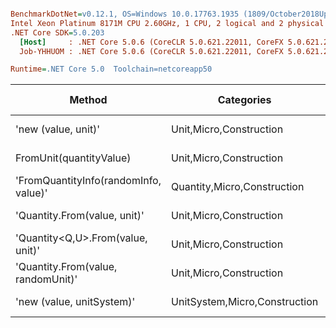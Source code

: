 ``` ini

BenchmarkDotNet=v0.12.1, OS=Windows 10.0.17763.1935 (1809/October2018Update/Redstone5)
Intel Xeon Platinum 8171M CPU 2.60GHz, 1 CPU, 2 logical and 2 physical cores
.NET Core SDK=5.0.203
  [Host]     : .NET Core 5.0.6 (CoreCLR 5.0.621.22011, CoreFX 5.0.621.22011), X64 RyuJIT
  Job-YHHUOM : .NET Core 5.0.6 (CoreCLR 5.0.621.22011, CoreFX 5.0.621.22011), X64 RyuJIT

Runtime=.NET Core 5.0  Toolchain=netcoreapp50  

```
|                                Method |                    Categories |      Mean |    Error |   StdDev |   StdErr |    Median |       Min |       Max | Ratio | MannWhitney(5%) | RatioSD |  Gen 0 | Gen 1 | Gen 2 | Allocated |
|-------------------------------------- |------------------------------ |----------:|---------:|---------:|---------:|----------:|----------:|----------:|------:|---------------- |--------:|-------:|------:|------:|----------:|
|                   &#39;new (value, unit)&#39; |       Unit,Micro,Construction |  14.58 ns | 0.167 ns | 0.156 ns | 0.040 ns |  14.59 ns |  14.34 ns |  14.89 ns |  1.00 |            Base |    0.00 |      - |     - |     - |         - |
|               FromUnit(quantityValue) |       Unit,Micro,Construction |  31.03 ns | 0.569 ns | 0.504 ns | 0.135 ns |  30.83 ns |  30.44 ns |  32.16 ns |  2.13 |          Slower |    0.04 |      - |     - |     - |         - |
| &#39;FromQuantityInfo(randomInfo, value)&#39; |   Quantity,Micro,Construction |  66.17 ns | 1.163 ns | 1.088 ns | 0.281 ns |  66.41 ns |  64.81 ns |  68.06 ns |  4.54 |          Slower |    0.09 | 0.0017 |     - |     - |      32 B |
|          &#39;Quantity.From(value, unit)&#39; |       Unit,Micro,Construction |  83.31 ns | 1.174 ns | 1.041 ns | 0.278 ns |  83.20 ns |  81.99 ns |  85.34 ns |  5.71 |          Slower |    0.11 | 0.0017 |     - |     - |      32 B |
|     &#39;Quantity&lt;Q,U&gt;.From(value, unit)&#39; |       Unit,Micro,Construction |  91.40 ns | 1.803 ns | 2.807 ns | 0.496 ns |  90.87 ns |  87.23 ns |  98.11 ns |  6.19 |          Slower |    0.23 | 0.0029 |     - |     - |      56 B |
|    &#39;Quantity.From(value, randomUnit)&#39; |       Unit,Micro,Construction | 114.94 ns | 2.294 ns | 5.363 ns | 0.665 ns | 112.96 ns | 108.21 ns | 130.04 ns |  8.11 |          Slower |    0.41 | 0.0017 |     - |     - |      32 B |
|             &#39;new (value, unitSystem)&#39; | UnitSystem,Micro,Construction | 389.67 ns | 4.700 ns | 4.396 ns | 1.135 ns | 390.91 ns | 383.66 ns | 398.77 ns | 26.72 |          Slower |    0.47 | 0.0099 |     - |     - |     192 B |
